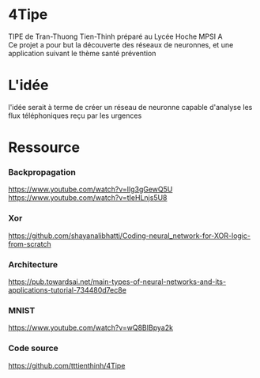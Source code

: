 # 4Tipe
TIPE de Tran-Thuong Tien-Thinh préparé au Lycée Hoche MPSI A  
Ce projet a pour but la découverte des réseaux de neuronnes, et une application suivant le thème santé prévention  

# L'idée
l'idée serait à terme de créer un réseau de neuronne capable d'analyse les flux téléphoniques reçu par les urgences  

# Ressource
### Backpropagation
https://www.youtube.com/watch?v=Ilg3gGewQ5U  
https://www.youtube.com/watch?v=tIeHLnjs5U8  
### Xor
https://github.com/shayanalibhatti/Coding-neural_network-for-XOR-logic-from-scratch  
### Architecture
https://pub.towardsai.net/main-types-of-neural-networks-and-its-applications-tutorial-734480d7ec8e  
### MNIST  
https://www.youtube.com/watch?v=wQ8BIBpya2k
### Code source
https://github.com/tttienthinh/4Tipe  